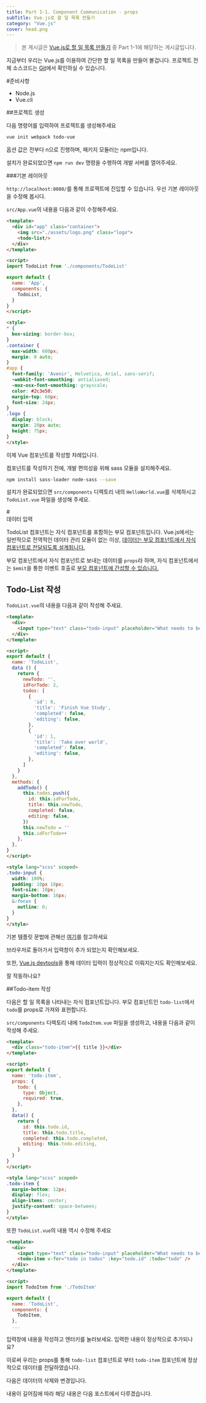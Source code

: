```yaml
---
title: Part 1-1. Component Communication - props
subTitle: Vue.js로 할 일 목록 만들기
category: "Vue.js"
cover: head.png
---
```


>본 게시글은 [Vue.js로 할 일 목록 만들기](https://blog.2muni.com/vue-todo-index/) 중 Part 1-1에 해당하는 게시글입니다.

지금부터 우리는 Vue.js를 이용하여 간단한 할 일 목록을 만들어 볼겁니다. 프로젝트 전체 소스코드는 [Git](https://github.com/2muni/laravel-vue.js-todo-list/tree/067486cfd7e65d1b06a68bad724ded29d5e4bbdf)에서 확인하실 수 있습니다.

#준비사항

* Node.js
* Vue.cli

##프로젝트 생성

다음 명령어를 입력하여 프로젝트를 생성해주세요
```bash
vue init webpack todo-vue
```
옵션 값은 전부다 n으로 진행하며, 패키지 모듈러는 npm입니다.

설치가 완료되었으면 `npm run dev` 명령을 수행하여 개발 서버를 열어주세요.

###기본 레이아웃

`http://localhost:8080/`를 통해 프로젝트에 진입할 수 있습니다. 우선 기본 레이아웃을 수정해 봅시다.

`src/App.vue`의 내용을 다음과 같이 수정해주세요.
```html
<template>
  <div id="app" class="container">
    <img src="./assets/logo.png" class="logo">
    <todo-list/>
  </div>
</template>

<script>
import TodoList from './components/TodoList'

export default {
  name: 'App',
  components: {
    TodoList,
  }
}
</script>

<style>
* {
  box-sizing: border-box;
}
.container {
  max-width: 600px;
  margin: 0 auto;
}
#app {
  font-family: 'Avenir', Helvetica, Arial, sans-serif;
  -webkit-font-smoothing: antialiased;
  -moz-osx-font-smoothing: grayscale;
  color: #2c3e50;
  margin-top: 60px;
  font-size: 24px;
}
.logo {
  display: block;
  margin: 20px auto;
  height: 75px;
}
</style>
```

이제 Vue 컴포넌트를 작성할 차례입니다.

컴포넌트를 작성하기 전에, 개발 편의성을 위해 sass 모듈을 설치해주세요.
```bash
npm install sass-loader node-sass --save
```

설치가 완료되었으면 `src/components` 디렉토리 내의 `HelloWorld.vue`를 삭제하시고 `TodoList.vue` 파일을 생성해 주세요.

#<br>데이터 입력

TodoList 컴포넌트는 자식 컴포넌트를 포함하는 부모 컴포넌트입니다. Vue.js에서는 일반적으로 전역적인 데이터 관리 모듈이 없는 이상, [데이터는 부모 컴포넌트에서 자식 컴포넌트로 전달되도록 설계됩니다.](https://kr.vuejs.org/v2/guide/components.html#%EB%8B%A8%EB%B0%A9%ED%96%A5-%EB%8D%B0%EC%9D%B4%ED%84%B0-%ED%9D%90%EB%A6%84)

부모 컴포넌트에서 자식 컴포넌트로 보내는 데이터를 `props`라 하며, 자식 컴포넌트에서는 `$emit`을 통한 이벤트 호출로 [부모 컴포넌트에 간섭할 수 있습니다.](https://kr.vuejs.org/v2/guide/components.html#v-on%EC%9D%84-%EC%9D%B4%EC%9A%A9%ED%95%9C-%EC%82%AC%EC%9A%A9%EC%9E%90-%EC%A7%80%EC%A0%95-%EC%9D%B4%EB%B2%A4%ED%8A%B8)

## Todo-List 작성

`TodoList.vue`의 내용을 다음과 같이 작성해 주세요.

```html
<template>
  <div>
    <input type="text" class="todo-input" placeholder="What needs to be done" v-model="newTodo" @keyup.enter="addTodo">
  </div>
</template>

<script>
export default {
  name: 'TodoList',
  data () {
    return {
      newTodo: '',
      idForTodo: 2,
      todos: [
        {
          'id': 0,
          'title': 'Finish Vue Study',
          'completed': false,
          'editing': false,
        },
        {
          'id': 1,
          'title': 'Take over world',
          'completed': false,
          'editing': false,
        },
      ]
    }
  },
  methods: {
    addTodo() {
      this.todos.push({
        id: this.idForTodo,
        title: this.newTodo,
        completed: false,
        editing: false,
      })
      this.newTodo = ''
      this.idForTodo++
    },
  },
}
</script>

<style lang="scss" scoped>
.todo-input {
  width: 100%;
  padding: 10px 18px;
  font-size: 18px;
  margin-bottom: 16px;
  &:focus {
    outline: 0;
  }
}
</style>
```

기본 템플릿 문법에 관해선 [여기](https://kr.vuejs.org/v2/guide/syntax.html)를 참고하세요

브라우저로 돌아가서 입력창이 추가 되었는지 확인해보세요.

또한, [Vue.js devtools](https://chrome.google.com/webstore/detail/vuejs-devtools/nhdogjmejiglipccpnnnanhbledajbpd)을 통해 데이터 입력이 정상적으로 이뤄지는지도 확인해보세요.

잘 작동하나요?

##Todo-item 작성

다음은 할 일 목록을 나타내는 자식 컴포넌트입니다. 부모 컴포넌트인 `todo-list`에서 `todo`를 props로 가져와 표현합니다.

`src/components` 디렉토리 내에 `TodoItem.vue` 파일을 생성하고, 내용을 다음과 같이 작성해 주세요.

```html
<template>
  <div class="todo-item">{{ title }}</div>
</template>

<script>
export default {
  name: 'todo-item',
  props: {
    todo: {
      type: Object,
      required: true,
    },
  },
  data() {
    return {
      id: this.todo.id,
      title: this.todo.title,
      completed: this.todo.completed,
      editing: this.todo.editing,
    }
  }
}
</script>

<style lang="scss" scoped>
.todo-item {
  margin-bottom: 12px;
  display: flex;
  align-items: center;
  justify-content: space-between;
}
</style>
```

또한 `TodoList.vue`의 내용 역시 수정해 주세요
```html
<template>
  <div>
    <input type="text" class="todo-input" placeholder="What needs to be done" v-model="newTodo" @keyup.enter="addTodo">
    <todo-item v-for="todo in todos" :key="todo.id" :todo="todo" />
  </div>
</template>

<script>
import TodoItem from './TodoItem'

export default {
  name: 'TodoList',
  components: {
    TodoItem,
  },
  ...
```

입력창에 내용을 작성하고 엔터키를 눌러보세요. 입력한 내용이 정상적으로 추가되나요?

이로써 우리는 props를 통해 `todo-list` 컴포넌트로 부터 `todo-item` 컴포넌트에 정상적으로 데이터를 전달하였습니다.

다음은 데이터의 삭제와 변경입니다.

내용이 길어짐에 따라 해당 내용은 다음 포스트에서 다루겠습니다.